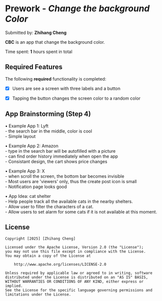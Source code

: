 # Prework - *Change the background Color*

Submitted by: **Zhihang Cheng**

**CBC** is an app that change the background color.

Time spent: **1** hours spent in total

## Required Features

The following **required** functionality is completed:

- [x] Users are see a screen with three labels and a button
- [x] Tapping the button changes the screen color to a random color
 

## App Brainstorming (Step 4)
• Example App 1: Lyft  
    - the search bar in the middle, color is cool  
    - Simple layout  

• Example App 2: Amazon  
    - type in the search bar will be autofilled with a picture  
    - can find order history immediately when open the app  
    - Consistant design, the cart shows price changes  

• Example App 3: X  
    - when scroll the screen, the bottom bar becomes invisible  
    - Most users are 'viewers' only, thus the create post icon is small  
    - Notification page looks good  

• App Idea: cat shelter  
    - Help people track all the available cats in the nearby shelters.  
    - Allow user to filter the characters of a cat.  
    - Allow users to set alarm for some cats if it is not available at this moment.  








## License

    Copyright [2025] [Zhihang Cheng]

    Licensed under the Apache License, Version 2.0 (the "License");
    you may not use this file except in compliance with the License.
    You may obtain a copy of the License at

        http://www.apache.org/licenses/LICENSE-2.0

    Unless required by applicable law or agreed to in writing, software
    distributed under the License is distributed on an "AS IS" BASIS,
    WITHOUT WARRANTIES OR CONDITIONS OF ANY KIND, either express or implied.
    See the License for the specific language governing permissions and
    limitations under the License.

